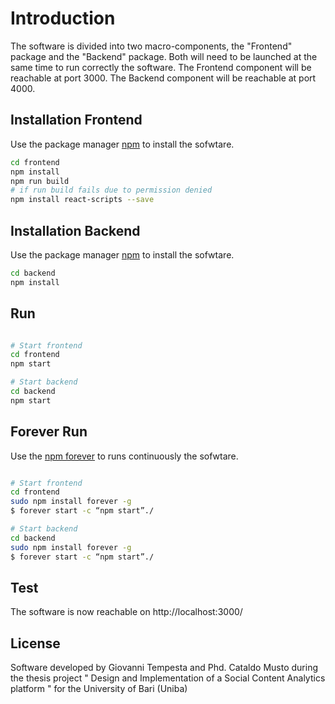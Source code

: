 # Introduction

The software is divided into two macro-components, the "Frontend" package and the "Backend" package. Both will need to be launched at the same time to run correctly the software.
The Frontend component will be reachable at port 3000. The Backend component will be reachable at port 4000.

## Installation Frontend

Use the package manager [npm](https://www.npmjs.com/) to install the sofwtare.

```bash
cd frontend 
npm install
npm run build
# if run build fails due to permission denied
npm install react-scripts --save
```

## Installation Backend

Use the package manager [npm](https://www.npmjs.com/) to install the sofwtare.

```bash
cd backend 
npm install

```

## Run

```bash

# Start frontend 
cd frontend
npm start 

# Start backend 
cd backend
npm start 

```

## Forever Run
Use the [npm forever](https://www.npmjs.com/package/forever) to runs continuously the sofwtare.
```bash

# Start frontend 
cd frontend
sudo npm install forever -g
$ forever start -c “npm start”./

# Start backend 
cd backend
sudo npm install forever -g
$ forever start -c “npm start”./

```

## Test
The software is now reachable on http://localhost:3000/

## License
Software developed by Giovanni Tempesta and Phd. Cataldo Musto during the thesis project "
Design and Implementation of a Social Content Analytics platform " for the University of Bari (Uniba)